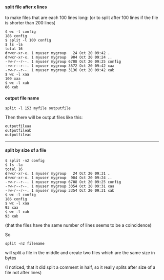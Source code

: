 #### split file after x lines

to make files that are each 100 lines long: (or to split after 100 lines if the file is shorter than 200 lines)
```
$ wc -l config 
186 config
$ split -l 100 config 
$ ls -la
total 16
drwxr-xr-x. 1 myuser mygroup   24 Oct 20 09:42 .
drwxr-xr-x. 1 myuser mygroup  904 Oct 20 09:24 ..
-rw-r--r--. 1 myuser mygroup 6708 Oct 20 09:25 config
-rw-r--r--. 1 myuser mygroup 3572 Oct 20 09:42 xaa
-rw-r--r--. 1 myuser mygroup 3136 Oct 20 09:42 xab
$ wc -l xaa
100 xaa
$ wc -l xab
86 xab
```

#### output file name

```
split -l 153 myfile outputfile
```
Then there will be output files like this:
```
outputfileaa
outputfileab
outputfileac
```

***

#### split by size of a file
```
$ split -n2 config 
$ ls -la
total 16
drwxr-xr-x. 1 myuser mygroup   24 Oct 20 09:31 .
drwxr-xr-x. 1 myuser mygroup  904 Oct 20 09:24 ..
-rw-r--r--. 1 myuser mygroup 6708 Oct 20 09:25 config
-rw-r--r--. 1 myuser mygroup 3354 Oct 20 09:31 xaa
-rw-r--r--. 1 myuser mygroup 3354 Oct 20 09:31 xab
$ wc -l config 
186 config
$ wc -l xaa 
93 xaa
$ wc -l xab
93 xab
```
(that the files have the same number of lines seems to be a coincidence)

So
```
split -n2 filename
```
will split a file in the middle and create two files which are the same size in bytes

(I noticed, that it did split a comment in half, so it really splits after size of a file not after lines)
